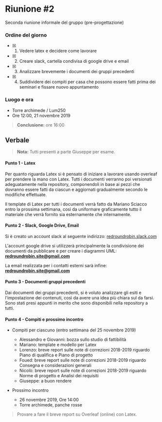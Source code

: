 # Riunione #2

Seconda riunione informale del gruppo (pre-progettazione)

### Ordine del giorno

- [x] 1) Vedere latex e decidere come lavorare
- [x] 2) Creare slack, cartella condivisa di google drive e email
- [x] 3) Analizzare brevemente i documenti dei gruppi precedenti
- [x] 4) Suddividere dei compiti per casa che possono essere fatti prima dei seminari e fissare nuovo appuntamento

### Luogo e ora

- Torre archimede / Lum250
- Ore 12:00, 21 novembre 2019

> __Conclusione:__ ore 16:00

## Verbale

> **Nota:** Tutti presenti a parte Giuseppe per esame.

#### Punto 1 - Latex

Per quanto riguarda Latex si è pensato di iniziare a lavorare usando overleaf per prendere la mano con Latex. Tutti i documenti verranno poi versionati adeguatamente nella repository, componendoli in base ai pezzi che dovranno essere fatti da ciascun e aggiornati gradualmente secondo le modifiche effettuate.

Il template di Latex per tutti i documenti verrà fatto da Mariano Sciacco entro la prossima settimana, così da uniformare graficamente tutto il materiale che verrà fornito sia esternamente che internamente.


#### Punto 2 - Slack, Google Drive, Email

Si è creato un account slack al seguente indirizzo: [redroundrobin.slack.com](https://redroundrobin.slack.com)

L'account google drive si utilizzerà principalmente la condivisione dei documenti da pubblicare e per creare i diagrammi UML: **redroundrobin.site@gmail.com**

La email realizzata per i contatti esterni sarà infine: **redroundrobin.site@gmail.com**

#### Punto 3 - Documenti gruppi precedenti

Dai documenti dei gruppi precedenti, si è voluto analizzare gli esiti e l'impostazione dei contenuti, così da avere una idea più chiara sul da farsi. Sono stati presi appunti in merito che sono disponibili nella repository a tutti.

#### Punto 4 - Compiti e prossimo incontro


- Compiti per ciascuno (entro settimana del 25 novembre 2019)
	- Alessandro e Giovanni: bozza sullo studio di fattibilità
	- Mariano: template e modello per Latex
	- Lorenzo: breve report sulle note di correzioni 2018-2019 riguardo Piano di qualifica e Piano di progetto
	- Foued: breve report sulle note di correzioni 2018-2019 riguardo Consegna e considerazioni generali
	- Nicolò: breve report sulle note di correzioni 2018-2019 riguardo Norme di progetto e Analisi dei requisiti
	- Giuseppe: a buon rendere

- Prossimo incontro
	- 26 novembre 2019, Ore 14:00
	- Torre archimede, panche rosse


> Provare a fare il breve report su Overleaf (online) con Latex.


